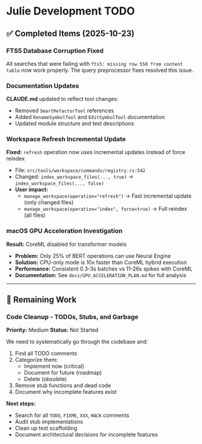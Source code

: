 # Julie Development TODO

## ✅ Completed Items (2025-10-23)

### FTS5 Database Corruption Fixed
All searches that were failing with `fts5: missing row 550 from content table` now work properly. The query preprocessor fixes resolved this issue.

### Documentation Updates
**CLAUDE.md** updated to reflect tool changes:
- Removed `SmartRefactorTool` references
- Added `RenameSymbolTool` and `EditSymbolTool` documentation
- Updated module structure and test descriptions

### Workspace Refresh Incremental Update
**Fixed:** `refresh` operation now uses incremental updates instead of force reindex
- File: `src/tools/workspace/commands/registry.rs:542`
- Changed: `index_workspace_files(..., true)` → `index_workspace_files(..., false)`
- **User impact:**
  - `manage_workspace(operation="refresh")` → Fast incremental update (only changed files)
  - `manage_workspace(operation="index", force=true)` → Full reindex (all files)

### macOS GPU Acceleration Investigation
**Result:** CoreML disabled for transformer models
- **Problem:** Only 25% of BERT operations can use Neural Engine
- **Solution:** CPU-only mode is 10x faster than CoreML hybrid execution
- **Performance:** Consistent 0.3-3s batches vs 11-26s spikes with CoreML
- **Documentation:** See `docs/GPU_ACCELERATION_PLAN.md` for full analysis

---

## 🚧 Remaining Work

### Code Cleanup - TODOs, Stubs, and Garbage
**Priority:** Medium
**Status:** Not Started

We need to systematically go through the codebase and:
1. Find all TODO comments
2. Categorize them:
   - Implement now (critical)
   - Document for future (roadmap)
   - Delete (obsolete)
3. Remove stub functions and dead code
4. Document why incomplete features exist

**Next steps:**
- Search for all `TODO`, `FIXME`, `XXX`, `HACK` comments
- Audit stub implementations
- Clean up test scaffolding
- Document architectural decisions for incomplete features
